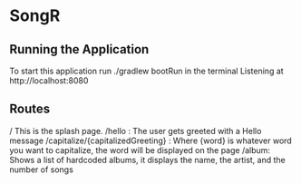 # SongR

## Running the Application


To start this application run ./gradlew bootRun in the terminal
Listening at http://localhost:8080


## Routes


/ This is the splash page.
/hello : The user gets greeted with a Hello message
/capitalize/{capitalizedGreeting} : Where {word} is whatever word you want to capitalize, the word will be displayed on the page
/album: Shows a list of hardcoded albums, it displays the name, the artist, and the number of songs

